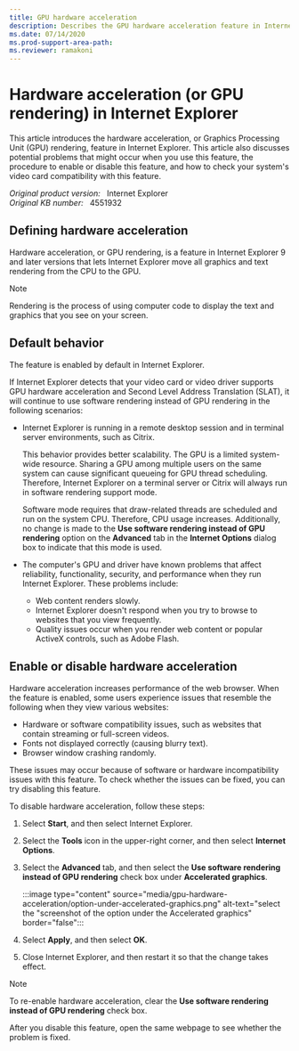 ```yaml
---
title: GPU hardware acceleration
description: Describes the GPU hardware acceleration feature in Internet Explorer and potential problems with it.
ms.date: 07/14/2020
ms.prod-support-area-path:
ms.reviewer: ramakoni
---
```

# Hardware acceleration (or GPU rendering) in Internet Explorer

This article introduces the hardware acceleration, or Graphics Processing Unit (GPU) rendering, feature in Internet Explorer. This article also discusses potential problems that might occur when you use this feature, the procedure to enable or disable this feature, and how to check your system's video card compatibility with this feature.

_Original product version:_ &nbsp; Internet Explorer  
_Original KB number:_ &nbsp; 4551932

## Defining hardware acceleration

Hardware acceleration, or GPU rendering, is a feature in Internet Explorer 9 and later versions that lets Internet Explorer move all graphics and text rendering from the CPU to the GPU.

> [!NOTE]
> Rendering is the process of using computer code to display the text and graphics that you see on your screen.

## Default behavior

The feature is enabled by default in Internet Explorer.

If Internet Explorer detects that your video card or video driver supports GPU hardware acceleration and Second Level Address Translation (SLAT), it will continue to use software rendering instead of GPU rendering in the following scenarios:

- Internet Explorer is running in a remote desktop session and in terminal server environments, such as Citrix.

  This behavior provides better scalability. The GPU is a limited system-wide resource. Sharing a GPU among multiple users on the same system can cause significant queueing for GPU thread scheduling. Therefore, Internet Explorer on a terminal server or Citrix will always run in software rendering support mode.

  Software mode requires that draw-related threads are scheduled and run on the system CPU. Therefore, CPU usage increases. Additionally, no change is made to the **Use software rendering instead of GPU rendering** option on the **Advanced** tab in the **Internet Options** dialog box to indicate that this mode is used.

- The computer's GPU and driver have known problems that affect reliability, functionality, security, and performance when they run Internet Explorer. These problems include:

  - Web content renders slowly.
  - Internet Explorer doesn't respond when you try to browse to websites that you view frequently.
  - Quality issues occur when you render web content or popular ActiveX controls, such as Adobe Flash.

## Enable or disable hardware acceleration

Hardware acceleration increases performance of the web browser. When the feature is enabled, some users experience issues that resemble the following when they view various websites:

- Hardware or software compatibility issues, such as websites that contain streaming or full-screen videos.
- Fonts not displayed correctly (causing blurry text).
- Browser window crashing randomly.

These issues may occur because of software or hardware incompatibility issues with this feature. To check whether the issues can be fixed, you can try disabling this feature.

To disable hardware acceleration, follow these steps:

1. Select **Start**, and then select Internet Explorer.

1. Select the **Tools** icon in the upper-right corner, and then select **Internet Options**.

1. Select the **Advanced** tab, and then select the **Use software rendering instead of GPU rendering** check box under **Accelerated graphics**.

   :::image type="content" source="media/gpu-hardware-acceleration/option-under-accelerated-graphics.png" alt-text="select the "screenshot of the option under the Accelerated graphics" border="false":::

1. Select **Apply**, and then select **OK**.

1. Close Internet Explorer, and then restart it so that the change takes effect.

> [!NOTE]
> To re-enable hardware acceleration, clear the **Use software rendering instead of GPU rendering** check box.

After you disable this feature, open the same webpage to see whether the problem is fixed.
